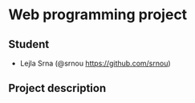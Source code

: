 # Web programming project

## Student
- Lejla Srna (@srnou https://github.com/srnou)
  
## Project description
